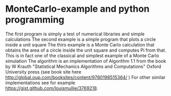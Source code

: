 # MonteCarlo-example and python programming
The first program is simply a test of numerical libraries and simple calculations
The second example is a simple program that plots a circle inside a unit square
The thirs example is a Monte Carlo calculation that obtains the area of a circle inside the unit square and computes Pi from that.
This is in fact one of the classical and simplest example of a Monte Carlo simulation
The algorithm is an implementation of Algorithm 1.1 from the book by W Krauth "Statistical Mechanics Algorithms and Computations" Oxford University press (see book site here http://global.oup.com/booksites/content/9780198515364/ )
For other similar implementations see for example https://gist.github.com/louismullie/3769218.
